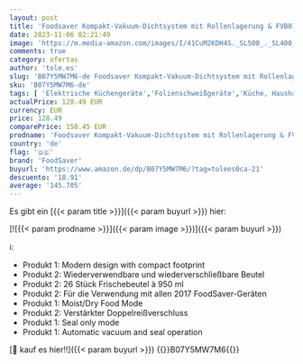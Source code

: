 ```yaml
---
layout: post
title: 'Foodsaver Kompakt-Vakuum-Dichtsystem mit Rollenlagerung & FVB015X Frischebeutel  Plastic'
date: 2023-11-06 02:21:49
image: 'https://m.media-amazon.com/images/I/41CuM2KDH4S._SL500_._SL400_.jpg'
comments: true
category: ofertas
author: 'tole.es'
slug: 'B07Y5MW7M6-de Foodsaver Kompakt-Vakuum-Dichtsystem mit Rollenlagerung &...'
sku: 'B07Y5MW7M6-de'
tags: [ 'Elektrische Küchengeräte','Folienschweißgeräte','Küche, Haushalt & Wohnen','foodsaver','🇩🇪', ]
actualPrice: 128.49 EUR
currency: EUR
price: 128.49
comparePrice: 158.45 EUR
prodname: 'Foodsaver Kompakt-Vakuum-Dichtsystem mit Rollenlagerung & FVB015X Frischebeutel  Plastic'
country: 'de'
flag: '🇩🇪'
brand: 'FoodSaver'
buyurl: 'https://www.amazon.de/dp/B07Y5MW7M6/?tag=tolees0ca-21'
descuento: '18.91'
average: '145.705'
---
```


Es gibt ein [{{< param title >}}]({{< param buyurl >}}) hier:

[![{{< param prodname >}}]({{< param image >}})]({{< param buyurl >}})

ℹ️:

- Produkt 1: Modern design with compact footprint
- Produkt 2: Wiederverwendbare und wiederverschließbare Beutel
- Produkt 2: 26 Stück Frischebeutel à 950 ml
- Produkt 2: Für die Verwendung mit allen 2017 FoodSaver-Geräten
- Produkt 1: Moist/Dry Food Mode
- Produkt 2: Verstärkter Doppelreißverschluss
- Produkt 1: Seal only mode
- Produkt 1: Automatic vacuum and seal operation

[🛒 kauf es hier!!]({{< param buyurl >}})
{{<world>}}B07Y5MW7M6{{</world>}}
